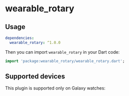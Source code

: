 # wearable_rotary

## Usage

```yaml
dependencies:
  wearable_rotary: ^1.0.0
```

Then you can import `wearable_rotary` in your Dart code:

```dart
import 'package:wearable_rotary/wearable_rotary.dart';
```

## Supported devices

This plugin is supported only on Galaxy watches:
